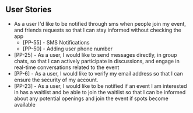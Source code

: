 ## User Stories
* As a user I'd like to be notified through sms when people join my event,  and friends requests so that I can stay informed without checking the app
  * [PP-55] - SMS Notifications
  * [PP-50] - Adding user phone number
* [PP-25] - As a user, I would like to send messages directly, in group chats, so that I can actively participate in discussions, and engage in real-time conversations related to the event
* [PP-6] - As a user, I would like to verify my email address so that I can ensure the security of my account.
* [PP-23] - As a user, I would like to be notified if an event I am interested in has a waitlist and be able to join the waitlist so that I can be informed about any potential openings and join the event if spots become available


